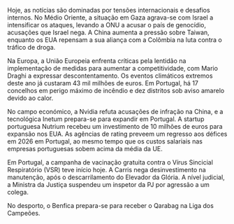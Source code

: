 Hoje, as notícias são dominadas por tensões internacionais e desafios internos. No Médio Oriente, a situação em Gaza agrava-se com Israel a intensificar os ataques, levando a ONU a acusar o país de genocídio, acusações que Israel nega. A China aumenta a pressão sobre Taiwan, enquanto os EUA repensam a sua aliança com a Colômbia na luta contra o tráfico de droga.

Na Europa, a União Europeia enfrenta críticas pela lentidão na implementação de medidas para aumentar a competitividade, com Mario Draghi a expressar descontentamento. Os eventos climáticos extremos deste ano já custaram 43 mil milhões de euros. Em Portugal, há 17 concelhos em perigo máximo de incêndio e dez distritos sob aviso amarelo devido ao calor.

No campo económico, a Nvidia refuta acusações de infração na China, e a tecnológica Inetum prepara-se para expandir em Portugal. A startup portuguesa Nutrium recebeu um investimento de 10 milhões de euros para expansão nos EUA. As agências de rating preveem um regresso aos défices em 2026 em Portugal, ao mesmo tempo que os custos salariais nas empresas portuguesas sobem acima da média da UE.

Em Portugal, a campanha de vacinação gratuita contra o Vírus Sincicial Respiratório (VSR) teve início hoje. A Carris nega desinvestimento na manutenção, após o descarrilamento do Elevador da Glória. A nível judicial, a Ministra da Justiça suspendeu um inspetor da PJ por agressão a um colega.

No desporto, o Benfica prepara-se para receber o Qarabag na Liga dos Campeões.